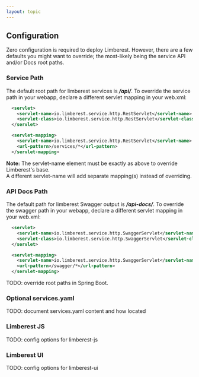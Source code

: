 ```yaml
---
layout: topic
---
```

## Configuration

Zero configuration is required to deploy Limberest.
However, there are a few defaults you might want to override; the
most-likely being the service API and/or Docs root paths.

### Service Path
The default root path for limberest services is **_/api/_**.
To override the service path in your webapp, declare a different servlet mapping in your web.xml:
```xml
  <servlet>
    <servlet-name>io.limberest.service.http.RestServlet</servlet-name>
    <servlet-class>io.limberest.service.http.RestServlet</servlet-class>
  </servlet>  

  <servlet-mapping>
    <servlet-name>io.limberest.service.http.RestServlet</servlet-name>
    <url-pattern>/services/*</url-pattern>
  </servlet-mapping>
```
**Note:** The servlet-name element must be exactly as above to override Limberest's base.  
A different servlet-name will add separate mapping(s) instead of overriding.

### API Docs Path
The default path for limberest Swagger output is **_/api-docs/_**.
To override the swagger path in your webapp, declare a different servlet mapping in your web.xml:
```xml
  <servlet>
    <servlet-name>io.limberest.service.http.SwaggerServlet</servlet-name>
    <servlet-class>io.limberest.service.http.SwaggerServlet</servlet-class>
  </servlet>  

  <servlet-mapping>
    <servlet-name>io.limberest.service.http.SwaggerServlet</servlet-name>
    <url-pattern>/swagger/*</url-pattern>
  </servlet-mapping>
```

TODO: override root paths in Spring Boot.

### Optional services.yaml
TODO: document services.yaml content and how located

### Limberest JS
TODO: config options for limberest-js

### Limberest UI
TODO: config options for limberest-ui

